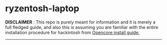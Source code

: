 # ryzentosh-laptop

**DISCLAIMER** : This repo is purely meant for information and it is merely a full fledged guide, and also this is assuming you are familiar with the entire installation procedure for hackintosh from [Opencore install guide.](https://dortania.github.io/OpenCore-Install-Guide/prerequisites.html#prerequisites "Opencore install guide.")


------------


